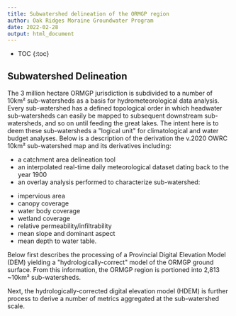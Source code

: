 ```yaml
---
title: Subwatershed delineation of the ORMGP region
author: Oak Ridges Moraine Groundwater Program
date: 2022-02-28
output: html_document
---
```


* TOC
{:toc}


## Subwatershed Delineation

The 3 million hectare ORMGP jurisdiction is subdivided to a number of 10km² sub-watersheds as a basis for hydrometeorological data analysis. Every sub-watershed has a defined topological order in which headwater sub-watersheds can easily be mapped to subsequent downstream sub-watersheds, and so on until feeding the great lakes. The intent here is to deem these sub-watersheds a "logical unit" for climatological and water budget analyses. Below is a description of the derivation the v.2020 OWRC 10km² sub-watershed map and its derivatives including:

- a catchment area delineation tool
- an interpolated real-time daily meteorological dataset dating back to the year 1900
- an overlay analysis performed to characterize sub-watershed:
 + impervious area
 + canopy coverage
 + water body coverage
 + wetland coverage
 + relative permeability/infiltrability
 + mean slope and dominant aspect
 + mean depth to water table.

Below first describes the processing of a Provincial Digital Elevation Model (DEM) yielding a "hydrologically-correct" model of the ORMGP ground surface. From this information, the ORMGP region is portioned into 2,813 ~10km² sub-watersheds. 

Next, the hydrologically-corrected digital elevation model (HDEM) is further process to derive a number of metrics aggregated at the sub-watershed scale.



